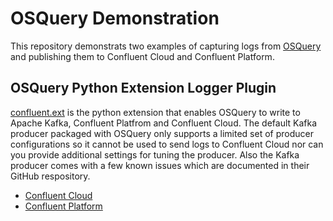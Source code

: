 # OSQuery Demonstration

This repository demonstrats two examples of capturing logs from [OSQuery](https://osquery.readthedocs.io/en/stable/) and publishing them to Confluent Cloud and Confluent Platform.

## OSQuery Python Extension Logger Plugin

[confluent.ext](confluent.ext) is the python extension that enables OSQuery to write to Apache Kafka, Confluent Platfrom and Confluent Cloud. The default Kafka producer packaged with OSQuery only supports a limited set of producer configurations so it cannot be used to send logs to Confluent Cloud nor can you provide additional settings for tuning the producer. Also the Kafka producer comes with a few known issues which are documented in their GitHub respository.

* [Confluent Cloud](cloud/README.md)
* [Confluent Platform](cp/README.md)

